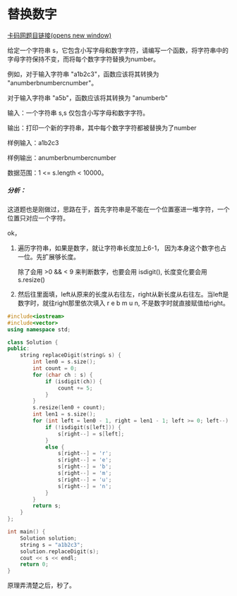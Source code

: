 # 替换数字

[卡码网题目链接(opens new window)](https://kamacoder.com/problempage.php?pid=1064)

给定一个字符串 s，它包含小写字母和数字字符，请编写一个函数，将字符串中的字母字符保持不变，而将每个数字字符替换为number。

例如，对于输入字符串 "a1b2c3"，函数应该将其转换为 "anumberbnumbercnumber"。

对于输入字符串 "a5b"，函数应该将其转换为 "anumberb"

输入：一个字符串 s,s 仅包含小写字母和数字字符。

输出：打印一个新的字符串，其中每个数字字符都被替换为了number

样例输入：a1b2c3

样例输出：anumberbnumbercnumber

数据范围：1 <= s.length < 10000。

##### 分析：

这道题也是刚做过，思路在于，首先字符串是不能在一个位置塞进一堆字符，一个位置只对应一个字符。

ok，

1. 遍历字符串，如果是数字，就让字符串长度加上6-1， 因为本身这个数字也占一位。先扩展够长度。

   除了会用 >0 && < 9 来判断数字，也要会用 isdigit(), 长度变化要会用 s.resize()

2. 然后往里面填，left从原来的长度从右往左，right从新长度从右往左。当left是数字时，就往right那里依次填入 r e b m u n, 不是数字时就直接赋值给right。

```cpp
#include<iostream>
#include<vector>
using namespace std;

class Solution {
public:
	string replaceDigit(string& s) {
		int len0 = s.size();
		int count = 0;
		for (char ch : s) {
			if (isdigit(ch)) {
				count += 5;
			}
		}
		s.resize(len0 + count);
		int len1 = s.size();
		for (int left = len0 - 1, right = len1 - 1; left >= 0; left--) {
			if (!isdigit(s[left])) {
				s[right--] = s[left];
			}
			else {
				s[right--] = 'r';
				s[right--] = 'e';
				s[right--] = 'b';
				s[right--] = 'm';
				s[right--] = 'u';
				s[right--] = 'n';
			}
		}
		return s;
	}
};

int main() {
	Solution solution;
	string s = "a1b2c3";
	solution.replaceDigit(s);
	cout << s << endl;
	return 0;
}
```

原理弄清楚之后，秒了。